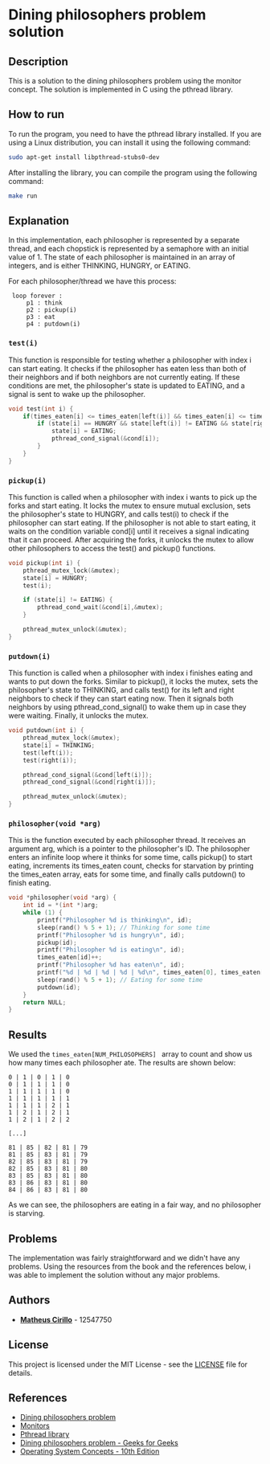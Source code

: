 # Dining philosophers problem solution
## Description
This is a solution to the dining philosophers problem using the monitor concept. The solution is implemented in C using the pthread library.

## How to run
To run the program, you need to have the pthread library installed. If you are using a Linux distribution, you can install it using the following command:
```bash
sudo apt-get install libpthread-stubs0-dev
```

After installing the library, you can compile the program using the following command:
```bash
make run
```

## Explanation
In this implementation, each philosopher is represented by a separate thread, and each chopstick is represented by a semaphore with an initial value of 1. The state of each philosopher is maintained in an array of integers, and is either THINKING, HUNGRY, or EATING.


For each philosopher/thread we have this process:
```
 loop forever :
     p1 : think        
     p2 : pickup(i)                
     p3 : eat                      
     p4 : putdown(i)
```

### ```test(i)```
This function is responsible for testing whether a philosopher with index i can start eating. It checks if the philosopher has eaten less than both of their neighbors and if both neighbors are not currently eating. If these conditions are met, the philosopher's state is updated to EATING, and a signal is sent to wake up the philosopher.

```c
void test(int i) {
    if(times_eaten[i] <= times_eaten[left(i)] && times_eaten[i] <= times_eaten[right(i)]) {
        if (state[i] == HUNGRY && state[left(i)] != EATING && state[right(i)] != EATING) {
            state[i] = EATING;
            pthread_cond_signal(&cond[i]);
        }
    }
}
```

### ```pickup(i)```
This function is called when a philosopher with index i wants to pick up the forks and start eating. It locks the mutex to ensure mutual exclusion, sets the philosopher's state to HUNGRY, and calls test(i) to check if the philosopher can start eating. If the philosopher is not able to start eating, it waits on the condition variable cond[i] until it receives a signal indicating that it can proceed. After acquiring the forks, it unlocks the mutex to allow other philosophers to access the test() and pickup() functions.

```c
void pickup(int i) {
    pthread_mutex_lock(&mutex);
    state[i] = HUNGRY;
    test(i);

    if (state[i] != EATING) {
        pthread_cond_wait(&cond[i],&mutex);
    }

    pthread_mutex_unlock(&mutex);
}
```

### ```putdown(i)```
This function is called when a philosopher with index i finishes eating and wants to put down the forks. Similar to pickup(), it locks the mutex, sets the philosopher's state to THINKING, and calls test() for its left and right neighbors to check if they can start eating now. Then it signals both neighbors by using pthread_cond_signal() to wake them up in case they were waiting. Finally, it unlocks the mutex.

```c
void putdown(int i) {
    pthread_mutex_lock(&mutex);
    state[i] = THINKING;
    test(left(i));
    test(right(i));

    pthread_cond_signal(&cond[left(i)]);
    pthread_cond_signal(&cond[right(i)]);

    pthread_mutex_unlock(&mutex);
}
```

### ```philosopher(void *arg)```
This is the function executed by each philosopher thread. It receives an argument arg, which is a pointer to the philosopher's ID. The philosopher enters an infinite loop where it thinks for some time, calls pickup() to start eating, increments its times_eaten count, checks for starvation by printing the times_eaten array, eats for some time, and finally calls putdown() to finish eating.

```c
void *philosopher(void *arg) {
    int id = *(int *)arg;
    while (1) {
        printf("Philosopher %d is thinking\n", id);
        sleep(rand() % 5 + 1); // Thinking for some time
        printf("Philosopher %d is hungry\n", id);
        pickup(id);
        printf("Philosopher %d is eating\n", id);
        times_eaten[id]++;
        printf("Philosopher %d has eaten\n", id);
        printf("%d | %d | %d | %d | %d\n", times_eaten[0], times_eaten[1], times_eaten[2], times_eaten[3], times_eaten[4]); // <- check for starvation
        sleep(rand() % 5 + 1); // Eating for some time
        putdown(id);
    }
    return NULL;
}
```



## Results
We used the ```times_eaten[NUM_PHILOSOPHERS] ``` array to count and show us how many times each philosopher ate. The results are shown below:

```
0 | 1 | 0 | 1 | 0
0 | 1 | 1 | 1 | 0
1 | 1 | 1 | 1 | 0
1 | 1 | 1 | 1 | 1
1 | 1 | 1 | 2 | 1
1 | 2 | 1 | 2 | 1
1 | 2 | 1 | 2 | 2

[...]

81 | 85 | 82 | 81 | 79
81 | 85 | 83 | 81 | 79
82 | 85 | 83 | 81 | 79
82 | 85 | 83 | 81 | 80
83 | 85 | 83 | 81 | 80
83 | 86 | 83 | 81 | 80
84 | 86 | 83 | 81 | 80
```

As we can see, the philosophers are eating in a fair way, and no philosopher is starving.

## Problems
The implementation was fairly straightforward and we didn't have any problems. Using the resources from the book and the references below, i was able to implement the solution without any major problems.

## Authors
* [**Matheus Cirillo**](matheusscirillo@usp.br) - 12547750

## License
This project is licensed under the MIT License - see the [LICENSE](LICENSE) file for details.

## References
* [Dining philosophers problem](https://en.wikipedia.org/wiki/Dining_philosophers_problem)
* [Monitors](https://en.wikipedia.org/wiki/Monitor_(synchronization))
* [Pthread library](https://pubs.opengroup.org/onlinepubs/7908799/xsh/pthread.h.html)
* [Dining philosophers problem - Geeks for Geeks](https://www.geeksforgeeks.org/dining-philosophers-problem/)
* [Operating System Concepts - 10th Edition](https://edisciplinas.usp.br/pluginfile.php/7563912/mod_resource/content/2/Silberschatz_Operating_System_Concepts_10e_2018.pdf)



